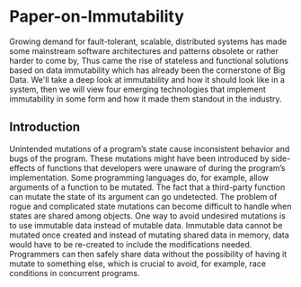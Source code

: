 # Paper-on-Immutability
Growing demand for fault-tolerant, scalable, distributed systems has made some mainstream software architectures and patterns obsolete or rather harder to come by, Thus came the rise of stateless and functional solutions based on data immutability which has already been the cornerstone of Big Data. We'll take a deep look at immutability and how it should look like in a system, then we will view four emerging technologies that implement immutability in some form and how it made them standout in the industry.

## Introduction
Unintended mutations of a program’s state cause inconsistent behavior and bugs of the
program. These mutations might have been introduced by side-effects of functions that developers
were unaware of during the program’s implementation. Some programming languages do, for example,
allow arguments of a function to be mutated. The fact that a third-party function can mutate the
state of its argument can go undetected. The problem of rogue and complicated state mutations can
become difficult to handle when states are shared among objects. One way to avoid undesired mutations
is to use immutable data instead of mutable data. Immutable data cannot be mutated once created
and instead of mutating shared data in memory, data would have to be re-created to include the modifications
needed. Programmers can then safely share data without the possibility of having it mutate to
something else, which is crucial to avoid, for example, race conditions in concurrent programs.
